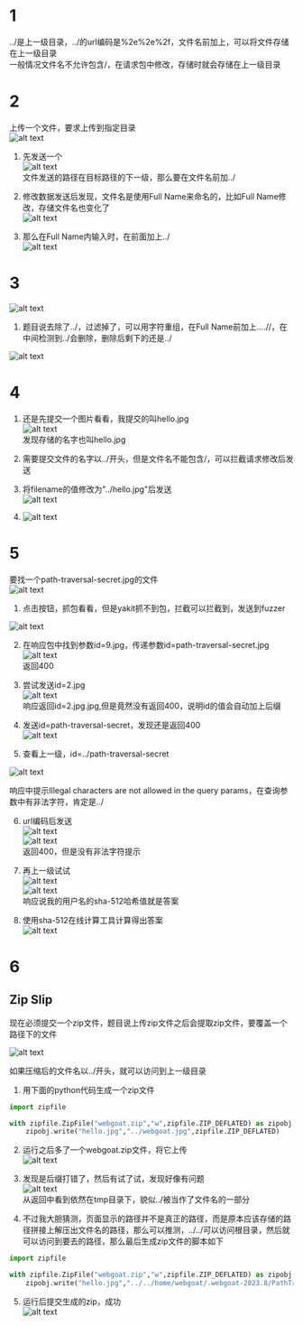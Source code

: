 # 1  
../是上一级目录，../的url编码是%2e%2e%2f，文件名前加上，可以将文件存储在上一级目录  
一般情况文件名不允许包含/，在请求包中修改，存储时就会存储在上一级目录  

# 2  
上传一个文件，要求上传到指定目录  
![alt text](image.png)  

1. 先发送一个  
![alt text](image-1.png)  
文件发送的路径在目标路径的下一级，那么要在文件名前加../  

2. 修改数据发送后发现，文件名是使用Full Name来命名的，比如Full Name修改，存储文件名也变化了  
![alt text](image-2.png)  

3. 那么在Full Name内输入时，在前面加上../  
![alt text](image-3.png)  

# 3  

![alt text](image-4.png)  

1. 题目说去除了../，过滤掉了，可以用字符重组，在Full Name前加上....//，在中间检测到../会删除，删除后剩下的还是../  

![alt text](image-5.png)  

# 4  

1. 还是先提交一个图片看看，我提交的叫hello.jpg  
![alt text](image-6.png)  
发现存储的名字也叫hello.jpg  
2. 需要提交文件的名字以../开头，但是文件名不能包含/，可以拦截请求修改后发送  

3. 将filename的值修改为"../hello.jpg"后发送  
![alt text](image-7.png)  

4. ![alt text](image-8.png)  


# 5  
要找一个path-traversal-secret.jpg的文件  
![alt text](image-9.png)  

1. 点击按钮，抓包看看，但是yakit抓不到包，拦截可以拦截到，发送到fuzzer  

![alt text](image-10.png)  

2. 在响应包中找到参数id=9.jpg，传递参数id=path-traversal-secret.jpg  
![alt text](image-11.png)  
返回400  

3. 尝试发送id=2.jpg  
![alt text](image-12.png)  
响应返回id=2.jpg.jpg,但是竟然没有返回400，说明id的值会自动加上后缀  

4. 发送id=path-traversal-secret，发现还是返回400  
![alt text](image-13.png)  

5. 查看上一级，id=../path-traversal-secret  

![alt text](image-14.png)  

响应中提示Illegal characters are not allowed in the query params，在查询参数中有非法字符，肯定是../

6. url编码后发送  
![alt text](image-15.png)  
![alt text](image-16.png)  
返回400，但是没有非法字符提示  

7. 再上一级试试  
![alt text](image-17.png)  
![alt text](image-18.png)  
响应说我的用户名的sha-512哈希值就是答案  

8. 使用sha-512在线计算工具计算得出答案  
![alt text](image-19.png)  

# 6  

## Zip Slip  
现在必须提交一个zip文件，题目说上传zip文件之后会提取zip文件，要覆盖一个路径下的文件  

![alt text](image-20.png)  

如果压缩后的文件名以../开头，就可以访问到上一级目录  

1. 用下面的python代码生成一个zip文件  
```python
import zipfile

with zipfile.ZipFile("webgoat.zip","w",zipfile.ZIP_DEFLATED) as zipobj:
    zipobj.write("hello.jpg","../webgoat.jpg",zipfile.ZIP_DEFLATED)

```  
2. 运行之后多了一个webgoat.zip文件，将它上传  
![alt text](image-21.png)

3. 发现是后缀打错了，然后有试了试，发现好像有问题  
![alt text](image-22.png)  
从返回中看到依然在tmp目录下，貌似../被当作了文件名的一部分  

4. 不过我大胆猜测，页面显示的路径并不是真正的路径，而是原本应该存储的路径拼接上解压出文件名的路径，那么可以推测，../../可以访问根目录，然后就可以访问到要去的路径，那么最后生成zip文件的脚本如下  
```py
import zipfile

with zipfile.ZipFile("webgoat.zip","w",zipfile.ZIP_DEFLATED) as zipobj:
    zipobj.write("hello.jpg","../../home/webgoat/.webgoat-2023.8/PathTraversal/webgoat/webgoat.jpg",zipfile.ZIP_DEFLATED)

```  

5. 运行后提交生成的zip，成功  
![alt text](image-23.png)  


